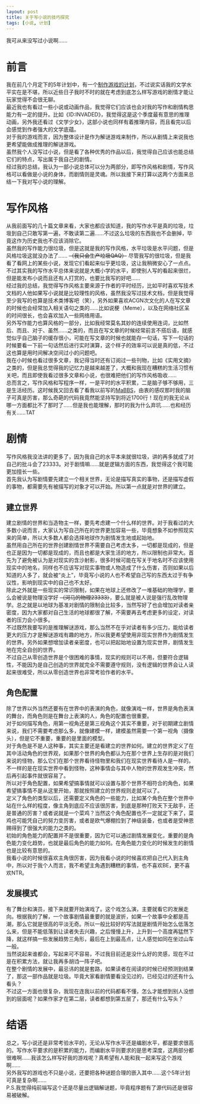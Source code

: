 ```yaml
---
layout: post
title: 关于写小说的技巧探究
tags: [小说, 计划]
---
```


  我可从来没写过小说啊……<!--more-->    
  
# 前言
  我在前几个月定下的5年计划中，有一个[制作游戏的计划](/2019/12/17/game.html)，不过说实话我的文学水平实在是不堪，所以近些日子我时不时的就在考虑到底怎么样写游戏的剧情才能让玩家觉得不会很无聊。   
  最近我也有看过一些小说或动画作品，我觉得它们应该也会对我的写作和剧情构思能力有一定的提升。比如《ID:INVADED》，我觉得这是这个季度最有意思的推理动画，另外我还看过《文学少女》，这部小说也同样有着推理内容，而且看完以后会感觉到作者强大的文学底蕴。   
  对于我的游戏而言，因为整体设计是作为解谜游戏来制作，所以从剧情上来说我也更希望能做成推理的解谜游戏。   
  虽然我个人没写过小说，但是看了各种优秀的作品以后，我觉得自己应该也能总结它们的特点，写出属于我自己的剧情。   
  经过我的总结，我认为一部小说总体可以分为两部分，即写作风格和剧情，写作风格可以看做是小说的身体，而剧情则是灵魂。所以我接下来打算以这两个方面来总结一下我对写小说的理解。
  
# 写作风格
  从我前面写的几十篇文章来看，大家也都应该知道，我的写作水平是真的垃圾，垃圾到自己只敢写第一遍，不敢读第二遍……不过这么垃圾的东西我也不会删掉，毕竟这作为历史我也不应该消除它。   
  虽然我的写作能力很垃圾，但是这就是我的写作风格，水平垃圾是水平问题，但是风格垃圾这就没办法了…… ~~（我只会生产垃圾QAQ）~~ 尽管我写的很垃圾，但是我看了看网上的某些小说，发现它们看起来似乎更垃圾，这让我稍微安心了一点点。不过其实我的写作水平总体来说就是大概小学的水平，即使别人写的看起来很烂，但是能发布小说而且还有人打赏的，也要比我写的好吧……   
  经过我的总结，我觉得写作风格主要来源于作者的平时经历，比如平时喜欢写技术文档的人他如果写小说就是比较理性的风格，虽然我没写过技术文档，但是我觉得至少我写的也算是技术类博客吧（笑），另外如果喜欢ACGN次文化的人在写文章的时候也会经常加入相关语句之类的……比如说梗（Meme），以及在网络社区呆的时间很长，也会喜欢加入一些网络用语。    
  另外写作能力也算风格的一部分，比如我经常莫名其妙的连续使用连词，比如然后、而且、对于、虽然……之类的，而且在写文章的时候经常前言不搭后语，就感觉似乎自己脑子的缓存很小，可能在写文章的时候也就能存一句话，写下一句话的时候要看一下前一句话然后进行实时演算，这个样子的效率可以说是真的低，不过这也算是用时间解决空间过小的问题吧。   
  我在小时候也看过很多文章，我记得当时还有订阅过一些刊物，比如《实用文摘》之类的，但是我总觉得我的记忆力是越来越差了，大概和我现在糟糕的生活习惯有关吧，而且即使我看过很多文章和小说，也很难把他们的写作风格吸收……   
  总而言之，写作风格和写程序一样，一是平时的水平积累，二是脑子够不够用，三是生活经历。这时候我又回去看了看我以前写的[MaBBS](https://github.com/Mabbs/Mabbs)，由衷的感叹那时我的脑子可真是厉害，那么奇葩的代码我竟然能坚持写到将近1700行！现在的我无论从哪一方面都比不了那时了……但是我也能理解，那时的我为什么弃坑……也和经历有关……TAT   
  
# 剧情
  写作风格我没法讲的更多了，因为我自己的水平本来就很垃圾，讲的再多就成了对自己的批斗会了23333。对于剧情嘛……就是逻辑方面的东西，我觉得这个我可能更加擅长一些。   
  首先我认为写剧情要先建立一个相关世界，无论是描写真实的事物，还是描写虚假的事物，都需要先有被描写的对象才可以开始。所以第一点就是对世界的建立。
## 建立世界
  建立剧情的世界和当造物主一样，要先考虑建一个什么样的世界。对于我看过的大多数小说而言，大家认为写自己所在的世界更加容易一些，毕竟想象不如参照现实来的简单，所以大多数人都会选择地球作为剧情发生地或起始地。   
  虽然用自己所在的世界创建剧情世界不需要自己考虑太多，一切都是现成的，但是也正是因为一切都是现成的，而且也都是大家生活的地方，所以限制也非常大。首先为了避免被认为是对现实的含沙射影，很多时候可能在写关于地名时不应该使用现实中的地名，同样也不应该写对现实事物或人物造成了什么伤害，否则如果以后知道的人多了，就会被“炎上”，毕竟写小说的人也不希望自己写的东西太过于有争议性，影响到现实中的自己也不太好。   
  除此之外就是一些现实的常识限制，如果在地球上还修改了一堆基础的物理学，要么会被说是物理没学好 ~~（河马的物理23333）~~，要么就是被人说是强行乱改物理学。总之就是以地球为基准对剧情的限制会比较多，当然写好了也会增加对读者亲密度，因为大家都对自己生活的地球都很了解，不需要再去考虑更多的设定，对读者的压力会小很多。   
  不过既然我要写的是推理解谜游戏，那么当然不在乎对读者有多少压力，能给读者更大的压力才是解谜游戏有趣的地方，所以我更希望使用非现实世界作为剧情发生的世界。另外如果想增加读者亲密度，也可以把起始地设置为现实世界，剧情发生地在完全自创的世界。   
  不过自己从零创造世界是个很困难的事情，现实的规则可以不用，但要符合逻辑性，不能因为是自己创造的世界就完全不需要遵守规则，没有逻辑的世界会让人读起来很难受，所以从零创造世界也非常考验作者的水平。   
## 角色配置
  除了世界以外当然还要有在世界中的表演的角色，就像演戏一样，世界是角色表演的舞台，而角色则是在舞台上表演的人，角色的配置也很重要。   
  对于如何描写角色，用第一视角还是第三视角这个其实不重要，对于初期建立剧情来说，我们不需要考虑那么多，就像建模一样，建模虽然需要一个第一视角（摄像头），但是它不重要，重要的是里面的模型。   
  对于角色是不是人这种事，其实主要还是看建立的世界如何。建立的世界定义了在其中活动角色的世界观，如果那个世界的角色都认为在那个世界上生存的是对我们来说的怪物，那么它们在那个世界看待怪物里和我们在现实世界看待人是一样的。不一样的是在现实世界中看到怪物，这种事情会与其中人物的世界观发生冲突，然后再引起事件就很容易了。   
  所以对于角色配置，如果希望搞事情就可以设置与那个世界不相符合的角色，如果希望搞事情不是从这里开始，那就按照建立的世界规则走就可以了。   
  定义了角色的类型以后，还需要定义角色的一些能力，比如某个角色在整个世界中站在什么样的程度，像主角到底应不应该很厉害，到底是那种打败天下无敌手，还是普通的厉害？或者说就是一个菜鸡？当然这个角色配置也不一定就定下来了，菜鸡也可能凭自己的努力变厉害，或者是欧气爆棚捡到了神级装备，也或者是受神恩赐得到了很强大的能力之类的。   
  初始的角色能力的配置并不是很重要，因为它可以通过剧情发展变化，重要的是角色能力变化趋势，也就是最后角色的能力如何。在角色能力变化的时候发生的剧情也是比较有意思的。   
  我看小说的时候很喜欢主角很厉害，因为我看小说的时候喜欢把自己代入到主角中，所以对于我个人而言，我不希望主角遇到糟糕的事情，也不喜欢BE，更不喜欢NTR。
## 发展模式
  有了舞台和演员，接下来就要开始演戏了。这个戏怎么演，主要就看它的发展走向。根据我的了解，一个故事剧情最重要的就是波折，如果一个故事中全都是高潮，那么它就是很高的平淡无奇。所以一般比较好的写法就是剧情开始怎么低落怎么来，但是不能低落到让读者失去兴趣，之后慢慢上升，上升到一个高度再猛然下降，就这样搞一些发展趋势三角形，最后在上到最高点，让人感觉如同在坐过山车一般。   
  当然说起来谁都会，写起来可不容易，不过我目前还是没什么好的灵感，现在不过是在积累方法，就让我再多胡诌一阵子吧。    
  在整个剧情的发展中，最忌讳的就是套路，如果读者在阅读的时候已经预测到结果了，那这一部作品就是垃圾。毕竟大家看剧情要看没见过的，已经见过的还有什么看头？   
  不过这一方面也很复杂，我现在连我以前的代码都看不懂，怎么才能想到别人没想到的层面呢？如果作家才在第二层，读者都想到第五层了，那还有什么写头？
  
# 结语
  总之，写小说还是非常考验水平的，无论从写作水平还是编剧水平，都是要求很高的。写作水平要求的是积累的能力，而编剧水平则要求的是思考深度，这两部分都很难啊……我该怎么样写好我的游戏呢？真希望有人能和我一起来写这个游戏啊……    
  另外我写的游戏也不只是小说，还要把各种谜题合理的嵌入其中……这个5年计划可真是复杂啊……   
  P.S.我觉得纯前端写这个还是尽量出逻辑解谜题，毕竟程序题有了源代码还是很容易被破解。
